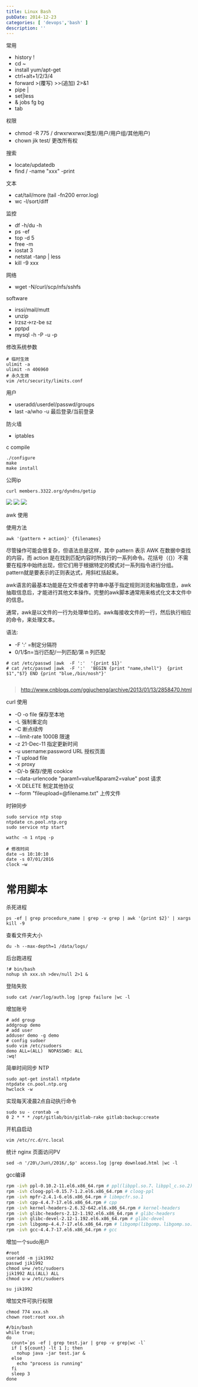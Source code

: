 ```yaml
---
title: Linux Bash
pubDate: 2014-12-23
categories: [ 'devops','bash' ]
description: ''
---
```


常用

* history  !
* cd ~
* install yum/apt-get
* ctrl+alt+1/2/3/4
* forward >(覆写) >>(追加) 2>&1
* pipe |
* set|less
* & jobs fg bg
* tab

权限

* chmod -R 775 / drwxrwxrwx(类型/用户/用户组/其他用户)
* chown jik test/ 更改所有权

搜索

* locate/updatedb
* find / -name "xxx" -print

文本

* cat/tail/more    (tail -fn200 error.log)
* wc -l/sort/diff

监控

* df -h/du -h
* ps -ef
* top -d 5
* free -m
* iostat 3
* netstat -tanp | less
* kill -9 xxx

网络

* wget -N/curl/scp/nfs/sshfs

software

* irssi/mail/mutt
* unzip
* lrzsz->rz-be sz
* pptpd
* mysql -h -P -u -p

修改系统参数

```language-bash
# 临时生效
ulimit -a
ulimit -n 406960
# 永久生效
vim /etc/security/limits.conf
```

用户

* useradd/userdel/passwd/groups
* last -a/who -u 最后登录/当前登录

防火墙

* iptables

c compile

```
./configure
make
make install
```

公网ip

```
curl members.3322.org/dyndns/getip
```

![](http://img.sandseasoft.com/image/4/27/bb3ab0389244b6d9328eb0431ada8.png)
![](http://img.sandseasoft.com/image/9/f6/d31c17347d1cb3bb2fa2b57586b69.png)
![](http://img.sandseasoft.com/image/4/5f/9932d95e31aeec8ce751141f57cb7.png)

awk 使用

使用方法

```
awk '{pattern + action}' {filenames}
```

尽管操作可能会很复杂，但语法总是这样，其中 pattern 表示 AWK 在数据中查找的内容，而 action
是在找到匹配内容时所执行的一系列命令。花括号（{}）不需要在程序中始终出现，但它们用于根据特定的模式对一系列指令进行分组。
pattern就是要表示的正则表达式，用斜杠括起来。

awk语言的最基本功能是在文件或者字符串中基于指定规则浏览和抽取信息，awk抽取信息后，才能进行其他文本操作。完整的awk脚本通常用来格式化文本文件中的信息。

通常，awk是以文件的一行为处理单位的。awk每接收文件的一行，然后执行相应的命令，来处理文本。

语法:

* -F ':' =制定分隔符
* $0/$1/$n=当行匹配/一列匹配/第 n 列匹配

```
# cat /etc/passwd |awk  -F ':'  '{print $1}'  
# cat /etc/passwd |awk  -F ':'  'BEGIN {print "name,shell"}  {print $1","$7} END {print "blue,/bin/nosh"}'
 
```

> http://www.cnblogs.com/ggjucheng/archive/2013/01/13/2858470.html


curl 使用

* -O -o file 保存至本地
* -L 强制重定向
* -C 断点续传
* --limit-rate 1000B 限速
* -z 21-Dec-11 指定更新时间
* -u username:password URL 授权页面
* -T upload file
* -x proxy
* -D/-b 保存/使用 cookice
* --data-urlencode  "param1=value1&param2=value"   post 请求
* -X DELETE 制定其他协议
* --form "fileupload=@filename.txt"  上传文件

时钟同步

```language-bash
sudo service ntp stop 
ntpdate cn.pool.ntp.org
sudo service ntp start 

wathc -n 1 ntpq -p

# 修改时间
date –s 10:10:10
date -s 07/01/2016
clock –w
```

# 常用脚本

杀死进程

```language-bash
ps -ef | grep procedure_name | grep -v grep | awk '{print $2}' | xargs kill -9
```

查看文件夹大小

```language-bash
du -h --max-depth=1 /data/logs/
```

后台跑进程

```language-bash
!# bin/bash
nohup sh xxx.sh >dev/null 2>1 &
```

登陆失败

```language-bash
sudo cat /var/log/auth.log |grep failure |wc -l
```

增加账号

```language-bash
# add group
addgroup demo
# add user
adduser demo -g demo
# config sudoer
sudo vim /etc/sudoers
demo ALL=(ALL)  NOPASSWD: ALL
:wq!
```

简单时间同步 NTP

```language-bash
sudo apt-get install ntpdate  
ntpdate cn.pool.ntp.org  
hwclock -w  
```

实现每天凌晨2点自动执行命令

```language-bash
sudo su - crontab -e 
0 2 * * * /opt/gitlab/bin/gitlab-rake gitlab:backup:create 
```

开机自启动

```language-bash
vim /etc/rc.d/rc.local
```

统计 nginx 页面访问PV

```language-bash
sed -n '/20\/Jun\/2016/,$p' access.log |grep download.html |wc -l
```

gcc编译

```bash
rpm -ivh ppl-0.10.2-11.el6.x86_64.rpm # ppl(libppl.so.7、libppl_c.so.2)
rpm -ivh cloog-ppl-0.15.7-1.2.el6.x86_64.rpm # cloog-ppl
rpm -ivh mpfr-2.4.1-6.el6.x86_64.rpm # libmpcfr.so.1
rpm -ivh cpp-4.4.7-17.el6.x86_64.rpm # cpp
rpm -ivh kernel-headers-2.6.32-642.el6.x86_64.rpm # kernel-headers
rpm -ivh glibc-headers-2.12-1.192.el6.x86_64.rpm # glibc-headers
rpm -ivh glibc-devel-2.12-1.192.el6.x86_64.rpm # glibc-devel
rpm -ivh libgomp-4.4.7-17.el6.x86_64.rpm # libgomp(libgomp、libgomp.so.1)
rpm -ivh gcc-4.4.7-17.el6.x86_64.rpm # gcc
```

增加一个sudo用户

```
#root 
useradd -m jik1992
passwd jik1992
chmod u+w /etc/sudoers
jik1992 ALL(ALL) ALL
chmod u-w /etc/sudoers

su jik1992	
```

增加文件可执行权限

```
chmod 774 xxx.sh
chown root:root xxx.sh
```

```
#/bin/bash
while true;
do
  count=`ps -ef | grep test.jar | grep -v grep|wc -l`
  if [ ${count} -lt 1 ]; then
    nohup java -jar test.jar &
  else
    echo "process is running"
  fi
  sleep 3
done
```






